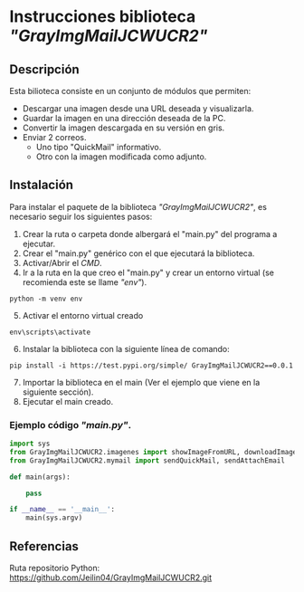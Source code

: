 # Instrucciones biblioteca *"GrayImgMailJCWUCR2"*

## Descripción

Esta bilioteca consiste en un conjunto de módulos que permiten:

- Descargar una imagen desde una URL deseada y visualizarla.
- Guardar la imagen en una dirección deseada de la PC.
- Convertir la imagen descargada en su versión en gris.
- Enviar 2 correos.
  - Uno tipo "QuickMail" informativo.
  - Otro con la imagen modificada como adjunto.

## Instalación

Para instalar el paquete de la biblioteca *"GrayImgMailJCWUCR2"*, es necesario seguir los siguientes pasos:

1. Crear la ruta o carpeta donde albergará el "main.py" del programa a ejecutar.
2. Crear el "main.py" genérico con el que ejecutará la biblioteca.
3. Activar/Abrir el _CMD_.
4. Ir a la ruta en la que creo el "main.py" y crear un entorno virtual (se recomienda este se llame _"env"_).

```terminal
python -m venv env
```
5. Activar el entorno virtual creado

```terminal
env\scripts\activate
```
6. Instalar la biblioteca con la siguiente línea de comando:

```terminal
pip install -i https://test.pypi.org/simple/ GrayImgMailJCWUCR2==0.0.1
```

7. Importar la biblioteca en el main (Ver el ejemplo que viene en la siguiente sección).
8. Ejecutar el main creado.

### Ejemplo código *"main.py"*.

```python
import sys
from GrayImgMailJCWUCR2.imagenes import showImageFromURL, downloadImageFromUrl, grayScaleImage
from GrayImgMailJCWUCR2.mymail import sendQuickMail, sendAttachEmail

def main(args):

    pass

if __name__ == '__main__':
    main(sys.argv)

```

## Referencias

Ruta repositorio Python:
<https://github.com/Jeilin04/GrayImgMailJCWUCR2.git>
